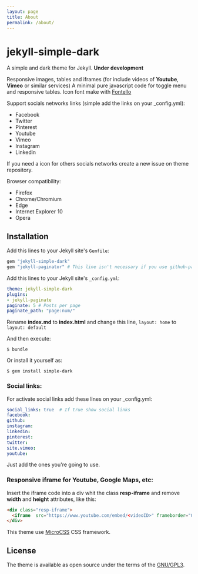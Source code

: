```yaml
---
layout: page
title: About
permalink: /about/
---
```


# jekyll-simple-dark

A simple and dark theme for Jekyll. **Under development**

Responsive images, tables and iframes (for include videos of **Youtube**, **Vimeo** or similar services)
A minimal pure javascript code for toggle menu and responsive tables.
Icon font make with [Fontello](http://fontello.com/)

Support socials networks links (simple add the links on your _config.yml):

* Facebook
* Twitter
* Pinterest
* Youtube
* Vimeo
* Instagram
* Linkedin

If you need a icon for others socials networks create a new issue on theme repository.

Browser compatibility:

* Firefox
* Chrome/Chromium
* Edge
* Internet Explorer 10
* Opera

## Installation

Add this lines to your Jekyll site's `Gemfile`:

```ruby
gem "jekyll-simple-dark"
gem "jekyll-paginator" # This line isn't necessary if you use github-pages
```

Add this lines to your Jekyll site's `_config.yml`:

```yaml
theme: jekyll-simple-dark
plugins:
- jekyll-paginate
paginate: 5 # Posts per page
paginate_path: "page:num/"
```

Rename **index.md** to **index.html** and change this line, `layout: home` to `layout: default`

And then execute:

    $ bundle

Or install it yourself as:

    $ gem install simple-dark

### Social links:

For activate social links add these lines on your _config.yml:

```yaml
social_links: true  # If true show social links
facebook:
github:
instagram:
linkedin:
pinterest:
twitter:
site.vimeo:
youtube:
```
Just add the ones you're going to use.

### Responsive iframe for Youtube, Google Maps, etc:

Insert the iframe code into a div whit the class **resp-iframe** and remove **width** and **height** attributes, like this:

```html
<div class="resp-iframe">
  <iframe  src="https://www.youtube.com/embed/<videoID>" frameborder="0" allow="autoplay; encrypted-media" allowfullscreen></iframe>
</div>
```

This theme use [MicroCSS](https://son-link.github.io/microcss/index.html) CSS framework.

## License

The theme is available as open source under the terms of the [GNU/GPL3](https://opensource.org/licenses/GPL-3.0).
